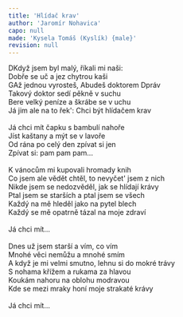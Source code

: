 ```yaml
---
title: 'Hlídač krav'
author: 'Jaromír Nohavica'
capo: null
made: 'Kysela Tomáš (Kyslík) {male}'
revision: null
---
```


<verse number="1:"></verse><wrapper><chord>D</chord></wrapper>Když jsem byl malý, říkali mi naši:<br>
Dobře se uč a jez chytrou kaši<br>
<wrapper><chord>G</chord></wrapper>Až jednou vyrosteš, <wrapper><chord>A</chord></wrapper>budeš doktorem <wrapper><chord>D</chord></wrapper>práv<br>
Takový doktor sedí pěkně v suchu<br>
Bere velký peníze a škrábe se v uchu<br>
Já jim ale na to řek': Chci být hlídačem krav<br>
<br>
<verse number="R:"></verse>Já chci mít čapku s bambulí nahoře<br>
Jíst kaštany a mýt se v lavoře<br>
Od rána po celý den zpívat si jen<br>
Zpívat si: pam pam pam...<br>
<br>
<verse number="2:"></verse>K vánocům mi kupovali hromady knih<br>
Co jsem ale vědět chtěl, to nevyčet' jsem z nich<br>
Nikde jsem se nedozvěděl, jak se hlídají krávy<br>
Ptal jsem se starších a ptal jsem se všech<br>
Každý na mě hleděl jako na pytel blech<br>
Každý se mě opatrně tázal na moje zdraví<br>
<br>
<verse number="R:"></verse>Já chci mít...<br>
<br>
<verse number="3:"></verse>Dnes už jsem starší a vím, co vím<br>
Mnohé věci nemůžu a mnohé smím<br>
A když je mi velmi smutno, lehnu si do mokré trávy<br>
S nohama křížem a rukama za hlavou<br>
Koukám nahoru na oblohu modravou<br>
Kde se mezi mraky honí moje strakaté krávy<br>
<br>
<verse number="R:"></verse>Já chci mít...